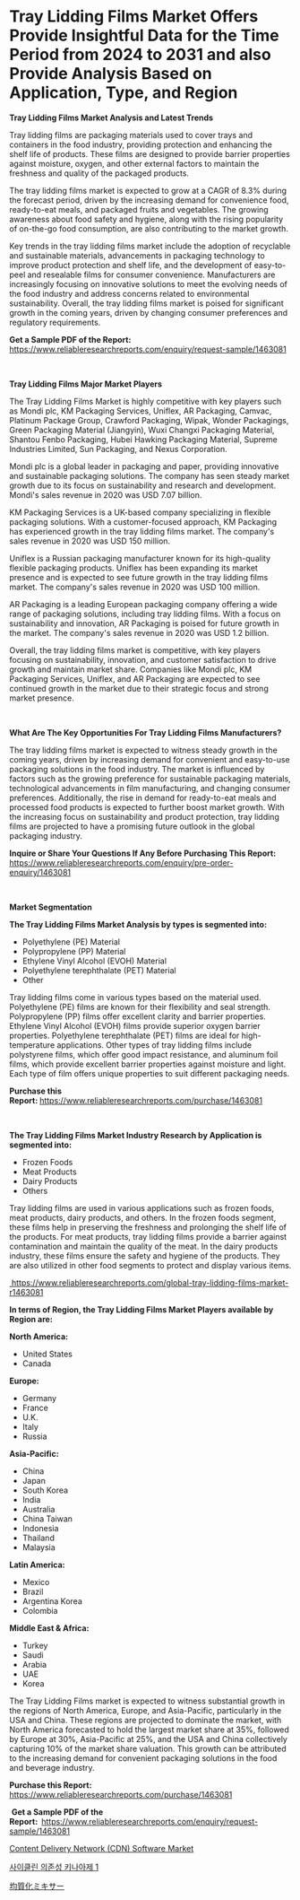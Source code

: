 <p><h1>Tray Lidding Films Market Offers Provide Insightful Data for the Time Period from 2024 to 2031 and also Provide Analysis Based on Application, Type, and Region</h1></p><p><strong>Tray Lidding Films Market Analysis and Latest Trends</strong></p>
<p><p>Tray lidding films are packaging materials used to cover trays and containers in the food industry, providing protection and enhancing the shelf life of products. These films are designed to provide barrier properties against moisture, oxygen, and other external factors to maintain the freshness and quality of the packaged products.</p><p>The tray lidding films market is expected to grow at a CAGR of 8.3% during the forecast period, driven by the increasing demand for convenience food, ready-to-eat meals, and packaged fruits and vegetables. The growing awareness about food safety and hygiene, along with the rising popularity of on-the-go food consumption, are also contributing to the market growth.</p><p>Key trends in the tray lidding films market include the adoption of recyclable and sustainable materials, advancements in packaging technology to improve product protection and shelf life, and the development of easy-to-peel and resealable films for consumer convenience. Manufacturers are increasingly focusing on innovative solutions to meet the evolving needs of the food industry and address concerns related to environmental sustainability. Overall, the tray lidding films market is poised for significant growth in the coming years, driven by changing consumer preferences and regulatory requirements.</p></p>
<p><strong>Get a Sample PDF of the Report:&nbsp;</strong> <a href="https://www.reliableresearchreports.com/enquiry/request-sample/1463081">https://www.reliableresearchreports.com/enquiry/request-sample/1463081</a></p>
<p>&nbsp;</p>
<p><strong>Tray Lidding Films Major Market Players</strong></p>
<p><p>The Tray Lidding Films Market is highly competitive with key players such as Mondi plc, KM Packaging Services, Uniflex, AR Packaging, Camvac, Platinum Package Group, Crawford Packaging, Wipak, Wonder Packagings, Green Packaging Material (Jiangyin), Wuxi Changxi Packaging Material, Shantou Fenbo Packaging, Hubei Hawking Packaging Material, Supreme Industries Limited, Sun Packaging, and Nexus Corporation.</p><p>Mondi plc is a global leader in packaging and paper, providing innovative and sustainable packaging solutions. The company has seen steady market growth due to its focus on sustainability and research and development. Mondi's sales revenue in 2020 was USD 7.07 billion.</p><p>KM Packaging Services is a UK-based company specializing in flexible packaging solutions. With a customer-focused approach, KM Packaging has experienced growth in the tray lidding films market. The company's sales revenue in 2020 was USD 150 million.</p><p>Uniflex is a Russian packaging manufacturer known for its high-quality flexible packaging products. Uniflex has been expanding its market presence and is expected to see future growth in the tray lidding films market. The company's sales revenue in 2020 was USD 100 million.</p><p>AR Packaging is a leading European packaging company offering a wide range of packaging solutions, including tray lidding films. With a focus on sustainability and innovation, AR Packaging is poised for future growth in the market. The company's sales revenue in 2020 was USD 1.2 billion.</p><p>Overall, the tray lidding films market is competitive, with key players focusing on sustainability, innovation, and customer satisfaction to drive growth and maintain market share. Companies like Mondi plc, KM Packaging Services, Uniflex, and AR Packaging are expected to see continued growth in the market due to their strategic focus and strong market presence.</p></p>
<p>&nbsp;</p>
<p><strong>What Are The Key Opportunities For Tray Lidding Films Manufacturers?</strong></p>
<p><p>The tray lidding films market is expected to witness steady growth in the coming years, driven by increasing demand for convenient and easy-to-use packaging solutions in the food industry. The market is influenced by factors such as the growing preference for sustainable packaging materials, technological advancements in film manufacturing, and changing consumer preferences. Additionally, the rise in demand for ready-to-eat meals and processed food products is expected to further boost market growth. With the increasing focus on sustainability and product protection, tray lidding films are projected to have a promising future outlook in the global packaging industry.</p></p>
<p><strong>Inquire or Share Your Questions If Any Before Purchasing This Report:</strong> <a href="https://www.reliableresearchreports.com/enquiry/pre-order-enquiry/1463081">https://www.reliableresearchreports.com/enquiry/pre-order-enquiry/1463081</a></p>
<p>&nbsp;</p>
<p><strong>Market Segmentation</strong></p>
<p><strong>The Tray Lidding Films Market Analysis by types is segmented into:</strong></p>
<p><ul><li>Polyethylene (PE) Material</li><li>Polypropylene (PP) Material</li><li>Ethylene Vinyl Alcohol (EVOH) Material</li><li>Polyethylene terephthalate (PET) Material</li><li>Other</li></ul></p>
<p><p>Tray lidding films come in various types based on the material used. Polyethylene (PE) films are known for their flexibility and seal strength. Polypropylene (PP) films offer excellent clarity and barrier properties. Ethylene Vinyl Alcohol (EVOH) films provide superior oxygen barrier properties. Polyethylene terephthalate (PET) films are ideal for high-temperature applications. Other types of tray lidding films include polystyrene films, which offer good impact resistance, and aluminum foil films, which provide excellent barrier properties against moisture and light. Each type of film offers unique properties to suit different packaging needs.</p></p>
<p><strong>Purchase this Report:&nbsp;</strong><a href="https://www.reliableresearchreports.com/purchase/1463081">https://www.reliableresearchreports.com/purchase/1463081</a></p>
<p>&nbsp;</p>
<p><strong>The Tray Lidding Films Market Industry Research by Application is segmented into:</strong></p>
<p><ul><li>Frozen Foods</li><li>Meat Products</li><li>Dairy Products</li><li>Others</li></ul></p>
<p><p>Tray lidding films are used in various applications such as frozen foods, meat products, dairy products, and others. In the frozen foods segment, these films help in preserving the freshness and prolonging the shelf life of the products. For meat products, tray lidding films provide a barrier against contamination and maintain the quality of the meat. In the dairy products industry, these films ensure the safety and hygiene of the products. They are also utilized in other food segments to protect and display various items.</p></p>
<p><a href="https://www.reliableresearchreports.com/global-tray-lidding-films-market-r1463081">&nbsp;https://www.reliableresearchreports.com/global-tray-lidding-films-market-r1463081</a></p>
<p><strong>In terms of Region, the Tray Lidding Films Market Players available by Region are:</strong></p>
<p>
    <p> <strong> North America: </strong>
        <ul>
            <li>United States</li>
            <li>Canada</li>
        </ul>
        </p> 
    <p> <strong> Europe: </strong>
        <ul>
            <li>Germany</li>
            <li>France</li>
            <li>U.K.</li>
            <li>Italy</li>
            <li>Russia</li>
        </ul>
        </p> 
    <p> <strong> Asia-Pacific: </strong>
        <ul>
            <li>China</li>
            <li>Japan</li>
            <li>South Korea</li>
            <li>India</li>
            <li>Australia</li>
            <li>China Taiwan</li>
            <li>Indonesia</li>
            <li>Thailand</li>
            <li>Malaysia</li>
        </ul>
        </p> 
    <p> <strong> Latin America: </strong>
        <ul>
            <li>Mexico</li>
            <li>Brazil</li>
            <li>Argentina Korea</li>
            <li>Colombia</li>
        </ul>
        </p> 
    <p> <strong> Middle East & Africa: </strong>
        <ul>
            <li>Turkey</li>
            <li>Saudi</li>
            <li>Arabia</li>
            <li>UAE</li>
            <li>Korea</li>
        </ul>
    </p>
    </p>
<p><p>The Tray Lidding Films market is expected to witness substantial growth in the regions of North America, Europe, and Asia-Pacific, particularly in the USA and China. These regions are projected to dominate the market, with North America forecasted to hold the largest market share at 35%, followed by Europe at 30%, Asia-Pacific at 25%, and the USA and China collectively capturing 10% of the market share valuation. This growth can be attributed to the increasing demand for convenient packaging solutions in the food and beverage industry.</p></p>
<p><strong>Purchase this Report: </strong><a href="https://www.reliableresearchreports.com/purchase/1463081">https://www.reliableresearchreports.com/purchase/1463081</a></p>
<p>&nbsp;<strong>Get a Sample PDF of the Report:&nbsp;&nbsp;</strong><a href="https://www.reliableresearchreports.com/enquiry/request-sample/1463081">https://www.reliableresearchreports.com/enquiry/request-sample/1463081</a></p>
<p><strong></strong></p>
<p><p><a href="https://github.com/florianWolf50/Market-Research-Report-List-1/blob/main/content-delivery-network-cdn-software-market.md">Content Delivery Network (CDN) Software Market</a></p><p><a href="https://github.com/rsg307664904/Market-Research-Report-List-3/blob/main/59600856262.md">사이클린 의존성 키나아제 1</a></p><p><a href="https://github.com/xtkhtofdt934839/Market-Research-Report-List-3/blob/main/91619642280.md">均質化ミキサー</a></p></p>